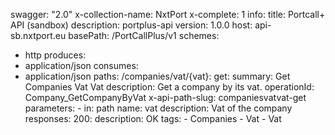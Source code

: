 swagger: "2.0"
x-collection-name: NxtPort
x-complete: 1
info:
  title: Portcall+ API (sandbox)
  description: portplus-api
  version: 1.0.0
host: api-sb.nxtport.eu
basePath: /PortCallPlus/v1
schemes:
- http
produces:
- application/json
consumes:
- application/json
paths:
  /companies/vat/{vat}:
    get:
      summary: Get Companies Vat Vat
      description: Get a company by its vat.
      operationId: Company_GetCompanyByVat
      x-api-path-slug: companiesvatvat-get
      parameters:
      - in: path
        name: vat
        description: Vat of the company
      responses:
        200:
          description: OK
      tags:
      - Companies
      - Vat
      - Vat
